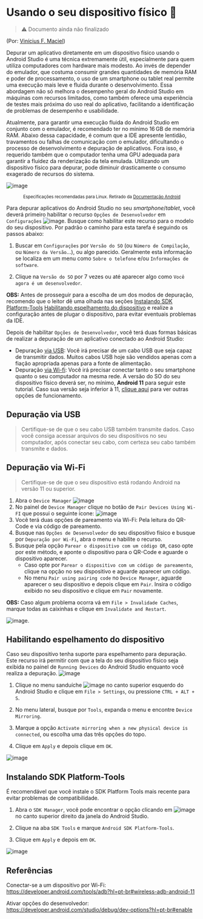 # Usando o seu dispositivo físico 📱
> ⚠️ Documento ainda não finalizado

(Por: [Vinícius F. Maciel](https://github.com/ViniciusFM))

Depurar um aplicativo diretamente em um dispositivo físico usando o Android Studio é uma técnica extremamente útil, especialmente para quem utiliza computadores com hardware mais modesto. Ao invés de depender do emulador, que costuma consumir grandes quantidades de memória RAM e poder de processamento, o uso de um smartphone ou tablet real permite uma execução mais leve e fluida durante o desenvolvimento. Essa abordagem não só melhora o desempenho geral do Android Studio em máquinas com recursos limitados, como também oferece uma experiência de testes mais próxima do uso real do aplicativo, facilitando a identificação de problemas de desempenho e usabilidade.

Atualmente, para garantir uma execução fluida do Android Studio em conjunto com o emulador, é recomendado ter no mínimo 16 GB de memória RAM. Abaixo dessa capacidade, é comum que a IDE apresente lentidão, travamentos ou falhas de comunicação com o emulador, dificultando o processo de desenvolvimento e depuração de aplicativos. Fora isso, é requerido também que o computador tenha uma GPU adequada para garantir a fluidez da renderização da tela emulada. Utilizando um dispositivo físico para depurar, pode diminuir drasticamente o consumo exagerado de recursos do sistema.

![image](img/01/android-specs.png)
<p style="text-align:center;font-size:0.8em"> Especificações recomendadas para Linux. Retirado da <a href="https://developer.android.com/studio/install?hl=pt-br#linux">Documentação Android</a></p>

Para depurar aplicativos do Android Studio no seu *smartphone*/*tablet*, você deverá primeiro habilitar o recurso `Opções de Desenvolvedor` em `Configurações` ![image](../../../.icons/gear.svg). Busque como habilitar este recurso para o modelo do seu dispositivo. Por padrão o caminho para esta tarefa é seguindo os passos abaixo:

1) Buscar em `Configurações` por `Versão do SO` (ou `Número de Compilação`, ou `Número da Versão`...), ou algo parecido. Geralmente esta informação se localiza em um menu como `Sobre o telefone` e/ou `Informações de software`.

2) Clique na `Versão do SO` por 7 vezes ou até aparecer algo como `Você agora é um desenvolvedor`.

**OBS:** Antes de prosseguir para a escolha de um dos modos de depuração, recomendo que o leitor dê uma olhada nas seções [Instalando SDK Platform-Tools](#instalando-sdk-platform-tools) [Habilitando espelhamento do dispositivo](#habilitando-espelhamento-do-dispositivo) e realize a configuração antes de plugar o dispositivo, para evitar eventuais problemas da IDE.

Depois de habilitar `Opções de Desenvolvedor`, você terá duas formas básicas de realizar a depuração de um aplicativo conectado ao Android Studio:

* Depuração [via USB](#depuração-via-usb): Você irá precisar de um cabo USB que seja capaz de transmitir dados. Muitos cabos USB hoje são vendidos apenas com a fiação apropriada apenas para a fonte de alimentação.
* Depuração [via Wi-fi](#depuração-via-wi-fi): Você irá precisar conectar tanto o seu smartphone quanto o seu computador na mesma rede. A versão do SO do seu dispositivo físico deverá ser, no mínimo, **Android 11** para seguir este tutorial. Caso sua versão seja inferior à 11, [clique aqui](https://developer.android.com/tools/adb?hl=pt-br#wireless) para ver outras opções de funcionamento.

## Depuração via USB
> Certifique-se de que o seu cabo USB também transmite dados. Caso você consiga acessar arquivos do seu dispositivos no seu computador, após conectar seu cabo, com certeza seu cabo também transmite e dados.

## Depuração via Wi-Fi

> Certifique-se de que o seu dispositivo está rodando Android na versão 11 ou superior.

1) Abra o `Device Manager` ![image](img/01/device-manager.png)
2) No painel de `Device Manager` clique no botão de `Pair Devices Using Wi-FI` que possui o seguinte ícone: ![image](img/01/pair-devices-wifi.png)
3) Você terá duas opções de pareamento via Wi-Fi: Pela leitura do QR-Code e via código de pareamento.
4) Busque nas `Opções de Desenvolvedor` do seu dispositivo físico e busque por `Depuração por Wi-Fi`, abra o menu e habilite o recurso.
5) Busque pela opção `Parear o dispositivo com um código QR`, caso opte por este método, e aponte o dispositivo para o QR-Code e aguarde o dispositivo aparecer.
    * Caso opte por `Parear o dispositivo com um código de pareamento`, clique na opção no seu dispositivo e aguarde aparecer um código.
    * No menu `Pair using pairing code` no `Device Manager`, aguarde aparecer o seu dispositivo e depois clique em `Pair`. Insira o código exibido no seu dispositivo e clique em `Pair` novamente.

**OBS:** Caso algum problema ocorra vá em `File > Invalidade Caches`, marque todas as caixinhas e clique em `Invalidate and Restart`.

![image](img/01/pair-devices-over-wifi.png).

## Habilitando espelhamento do dispositivo

Caso seu dispositivo tenha suporte para espelhamento para depuração. Este recurso irá permitir com que a tela do seu dispositivo físico seja exibida no painel de `Running Devices` do Android Studio enquanto você realiza a depuração. ![image](img/01/running-devices-icon.png)

1) Clique no menu sanduíche ![image](../../../.icons/menu.svg) no canto superior esquerdo do Android Studio e clique em `File > Settings`, ou pressione `CTRL + ALT + S`.

2) No menu lateral, busque por `Tools`, expanda o menu e encontre `Device Mirroring`.

3) Marque a opção `Activate mirroring when a new physical device is connected`, ou escolha uma das três opções do topo.

4) Clique em `Apply` e depois clique em `OK`.

![image](img/01/mirroring-device.png)

## Instalando SDK Platform-Tools

É recomendável que você instale o SDK Platform Tools mais recente para evitar problemas de compatibilidade.

1) Abra o `SDK Manager`, você pode encontrar o opção clicando em ![image](../../../.icons/gear.svg) no canto superior direito da janela do Android Studio.

2) Clique na aba `SDK Tools` e marque `Android SDK Platform-Tools`.

3) Clique em `Apply` e depois em `OK`.

![image](img/01/sdk-manager-tools.png)

## Referências

Conectar-se a um dispositivo por Wi-Fi: https://developer.android.com/tools/adb?hl=pt-br#wireless-adb-android-11

Ativar opções do desenvolvedor: https://developer.android.com/studio/debug/dev-options?hl=pt-br#enable

